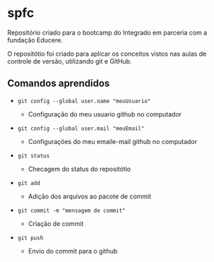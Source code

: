 # spfc
Repositório criado para o bootcamp do Integrado em parceria com a fundação Educere.

O repositótio foi criado para aplicar os conceitos vistos nas aulas de controle de versão, utilizando git e GitHub.

## Comandos aprendidos
- `git config --global user.name "meuUsuario" `
    - Configuração do meu usuario github no computador
    
- `git config --global user.mail "meuEmail"`
    - Configurações do meu emaile-mail github no computador

- `git status`
    - Checagem do status do repositótio

- `git add`
    - Adição dos arquivos ao pacote de commit

- `git commit -m "mensagem de commit"`
    - Criação de commit

- `git push`
    - Envio do commit para o github    